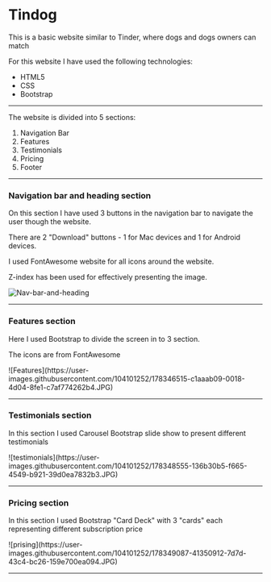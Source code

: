 <!-- Project Title -->
<h1>Tindog</h1>



<!-- Project Description -->
<p>This is a basic website similar to Tinder, where dogs and dogs owners can match</p> 
<p>For this website I have used the following technologies:</p>
<ul>
  <li>HTML5</li>
  <li>CSS</li>
  <li>Bootstrap</li>
</ul>
<hr>
<p>The website is divided into 5 sections:</p>
<ol>
  <li>Navigation Bar</li>
  <li>Features</li>
  <li>Testimonials</li>
  <li>Pricing</li>
  <li>Footer</li>
</ol>
<hr>

<!-- Navigation Bar and Heading section-->
<h3>Navigation bar and heading section</h3>
<p>On this section I have used 3 buttons in the navigation bar to navigate the user though the website.</p>
<p>There are 2 "Download" buttons - 1 for Mac devices and 1 for Android devices.</p>
<p>I used FontAwesome website for all icons around the website.</p>
<p>Z-index has been used for effectively presenting the image.</p>

![Nav-bar-and-heading](https://user-images.githubusercontent.com/104101252/178346089-e2892ef5-5226-4efe-ac3c-88bf06e3fa89.JPG)
<hr>

<!-- Features Section -->
<h3>Features section</h3>
<p>Here I used Bootstrap to divide the screen in to 3 section.</p>
<p>The icons are from FontAwesome</p>
![Features](https://user-images.githubusercontent.com/104101252/178346515-c1aaab09-0018-4d04-8fe1-c7af774262b4.JPG)
<hr>

<!--Testimonials Section -->
<h3>Testimonials section</h3>
<p>In this section I used Carousel Bootstrap slide show to present different testimonials</p>
![testimonials](https://user-images.githubusercontent.com/104101252/178348555-136b30b5-f665-4549-b921-39d0ea7832b3.JPG)
<hr>

<!--Pricing Section -->
<h3>Pricing section</h3>
<p>In this section I used Bootstrap "Card Deck" with 3 "cards" each representing different subscription price</p>
![prising](https://user-images.githubusercontent.com/104101252/178349087-41350912-7d7d-43c4-bc26-159e700ea094.JPG)
<hr>




